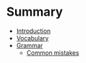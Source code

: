 # Summary

- [Introduction](./Introduction.md)
- [Vocabulary](./Vocabulary.md)
- [Grammar](./Grammar.md)
  - [Common mistakes](./Grammar/Common-mistakes.md)
  
